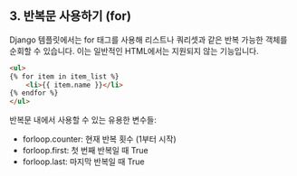 ## 3. 반복문 사용하기 (for)
Django 템플릿에서는 for 태그를 사용해 리스트나 쿼리셋과 같은 반복 가능한 객체를 순회할 수 있습니다. 이는 일반적인 HTML에서는 지원되지 않는 기능입니다.

```html
<ul>
{% for item in item_list %}
    <li>{{ item.name }}</li>
{% endfor %}
</ul>
```

반복문 내에서 사용할 수 있는 유용한 변수들:
- forloop.counter: 현재 반복 횟수 (1부터 시작)
- forloop.first: 첫 번째 반복일 때 True
- forloop.last: 마지막 반복일 때 True
